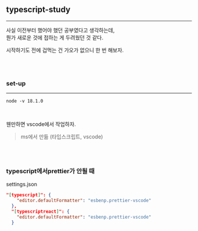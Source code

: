 ## typescript-study

---

사실 이전부터 했어야 했던 공부였다고 생각하는데,
<br> 뭔가 새로운 것에 접하는 게 두려웠던 것 같다. <br>

시작하기도 전에 겁먹는 건 가오가 없으니 한 번 해보자.

<br>
<br>

### set-up

---

```
node -v 18.1.0
```

<br>

웬만하면 vscode에서 작업하자.

> ms에서 만듦 (타입스크립트, vscode)

<br>
<br>

### typescript에서prettier가 안될 때

settings.json

```json
"[typescript]": {
    "editor.defaultFormatter": "esbenp.prettier-vscode"
  },
  "[typescriptreact]": {
    "editor.defaultFormatter": "esbenp.prettier-vscode"
  }
```
